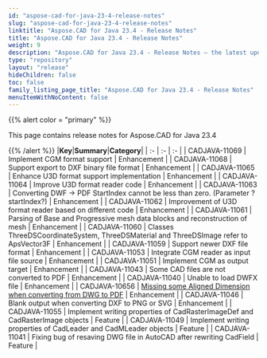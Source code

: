 ```yaml
---
id: "aspose-cad-for-java-23-4-release-notes"
slug: "aspose-cad-for-java-23-4-release-notes"
linktitle: "Aspose.CAD for Java 23.4 - Release Notes"
title: "Aspose.CAD for Java 23.4 - Release Notes"
weight: 9
description: "Aspose.CAD for Java 23.4 - Release Notes – the latest updates and fixes."
type: "repository"
layout: "release"
hideChildren: false
toc: false
family_listing_page_title: "Aspose.CAD for Java 23.4 - Release Notes"
menuItemWithNoContent: false
---
```


{{% alert color = "primary" %}}

This page contains release notes for Aspose.CAD for Java 23.4

{{% /alert %}}
|**Key**|**Summary**|**Category**|
| :- | :- | :- |
| CADJAVA-11069 | Implement CGM format support | Enhancement |
| CADJAVA-11068 | Support export to DXF binary file format | Enhancement |
| CADJAVA-11065 | Enhance U3D format support implementation | Enhancement |
| CADJAVA-11064 | Improve U3D format reader code | Enhancement |
| CADJAVA-11063 | Converting DWF -> PDF StartIndex cannot be less than zero. (Parameter ?startIndex?) | Enhancement |
| CADJAVA-11062 | Improvement of U3D format reader based on different code | Enhancement |
| CADJAVA-11061 | Parsing of Base and Progressive mesh data blocks and reconstruction of mesh | Enhancement |
| CADJAVA-11060 | Classes ThreeDSCoordinateSystem, ThreeDSMaterial and ThreeDSImage refer to ApsVector3F | Enhancement |
| CADJAVA-11059 | Support newer DXF file format | Enhancement |
| CADJAVA-11053 | Integrate CGM reader as input file source | Enhancement |
| CADJAVA-11051 | Implement CGM as output target | Enhancement |
| CADJAVA-11043 | Some CAD files are not converted to PDF | Enhancement |
| CADJAVA-11040 | Unable to load DWFX file | Enhancement |
| CADJAVA-10656 | [Missing some Aligned Dimension when converting from DWG to PDF](https://forum.aspose.com/t/missing-some-aligned-dimension-when-converting-from-dwg-to-pdf/249450) | Enhancement |
| CADJAVA-11046 | Blank output when converting DXF to PNG or SVG | Enhancement |
| CADJAVA-11055 | Implement writing properties of CadRasterImageDef and CadRasterImage objects | Feature |
| CADJAVA-11049 | Implement writing properties of CadLeader and CadMLeader objects | Feature |
| CADJAVA-11041 | Fixing bug of resaving DWG file in AutoCAD after rewriting CadField | Feature |
